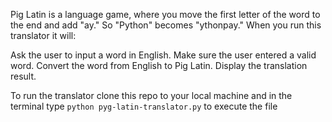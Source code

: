 Pig Latin is a language game, where you move the first letter of the word to the end and add "ay." So "Python" becomes "ythonpay." When you run this translator it will:

Ask the user to input a word in English.
Make sure the user entered a valid word.
Convert the word from English to Pig Latin.
Display the translation result.

To run the translator clone this repo to your local machine and in the terminal type `python pyg-latin-translator.py` to execute the file
